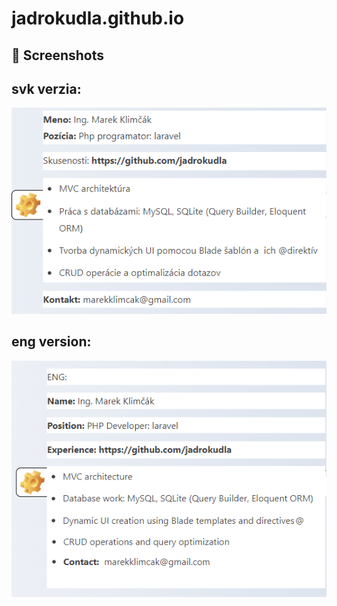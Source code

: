 # jadrokudla.github.io

## 📸 Screenshots
<h2>svk verzia:  </h2>
<img src="svkverzia.png" alt="" width="800">

<h2>eng version:  </h2>
<img src="zivotopiseng.png" alt="" width="800">
